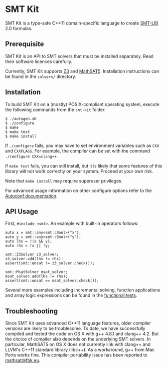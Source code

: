# SMT Kit

SMT Kit is a type-safe C++11 domain-specific language to
create [SMT-LIB][smt-lib] 2.0 formulas.

[smt-lib]: http://www.smt-lib.org/

## Prerequisite

SMT Kit is an API to SMT solvers that must be installed separately.
Read their software licences carefully.

Currently, SMT Kit supports [Z3][z3] and [MathSAT5][msat]. Installation
instructions can be found in the `solvers/` directory.

[z3]: http://z3.codeplex.com/
[msat]: http://mathsat.fbk.eu/

## Installation

To build SMT Kit on a (mostly) POSIX-compliant operating system,
execute the following commands from the `smt-kit` folder:

    $ ./autogen.sh
    $ ./configure
    $ make
    $ make test
    $ make install

If `./configure` fails, you may have to set environment variables
such as `CXX` and `CXXFLAGS`. For example, the compiler can
be set with the command `./configure CXX=clang++`.

If `make test` fails, you can still install, but it is likely that some
features of this library will not work correctly on your system.
Proceed at your own risk.

Note that `make install` may require superuser privileges.

For advanced usage information on other configure options refer to the
[Autoconf documentation][autoconf].

[autoconf]: http://www.gnu.org/software/autoconf/

## API Usage

First, `#include <smt>`. An example with built-in operators follows:

    auto x = smt::any<smt::Bool>("x");
    auto y = smt::any<smt::Bool>("y");
    auto lhs = !(x && y);
    auto rhs = !x || !y;

    smt::Z3Solver z3_solver;
    z3_solver.add(lhs != rhs);
    assert(smt::unsat != z3_solver.check());

    smt::MsatSolver msat_solver;
    msat_solver.add(lhs != rhs);
    assert(smt::unsat == msat_solver.check());

Several more examples including incremental solving, function applications
and array logic expressions can be found in the [functional tests][api].

[api]: https://github.com/ahorn/smt-kit/blob/master/test/smt_functional_test.cpp

## Troubleshooting

Since SMT Kit uses advanced C++11 language features, older compiler
versions are likely to be troublesome. To date, we have successfully
compiled and tested the code on OS X with g++ 4.8.1 and clang++ 4.2.
But the choice of compiler also depends on the underlying SMT solvers.
In particular, MathSAT5 on OS X does not currently link with clang++
and LLVM's C++11 standard library (libc++). As a workaround, g++ from
Mac Ports works fine. This compiler portability issue has been reported
to mathsat@fbk.eu.

